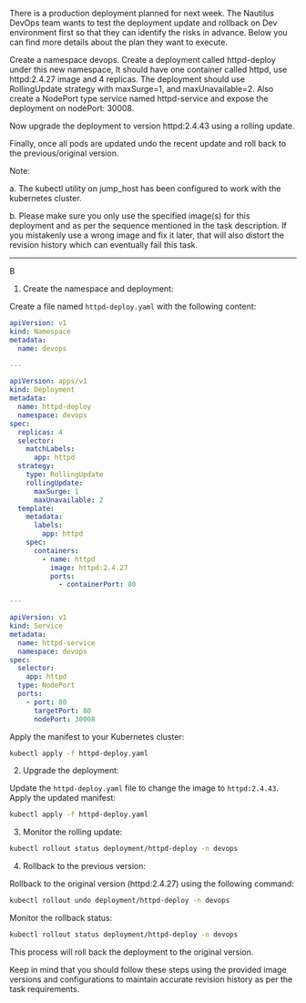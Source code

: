 
There is a production deployment planned for next week. The Nautilus DevOps team wants to test the deployment update and rollback on Dev environment first so that they can identify the risks in advance. Below you can find more details about the plan they want to execute.



Create a namespace devops. Create a deployment called httpd-deploy under this new namespace, It should have one container called httpd, use httpd:2.4.27 image and 4 replicas. The deployment should use RollingUpdate strategy with maxSurge=1, and maxUnavailable=2. Also create a NodePort type service named httpd-service and expose the deployment on nodePort: 30008.


Now upgrade the deployment to version httpd:2.4.43 using a rolling update.


Finally, once all pods are updated undo the recent update and roll back to the previous/original version.


Note:

a. The kubectl utility on jump_host has been configured to work with the kubernetes cluster.


b. Please make sure you only use the specified image(s) for this deployment and as per the sequence mentioned in the task description. If you mistakenly use a wrong image and fix it later, that will also distort the revision history which can eventually fail this task.



-------------


B

1. Create the namespace and deployment:

Create a file named `httpd-deploy.yaml` with the following content:

```yaml
apiVersion: v1
kind: Namespace
metadata:
  name: devops

---

apiVersion: apps/v1
kind: Deployment
metadata:
  name: httpd-deploy
  namespace: devops
spec:
  replicas: 4
  selector:
    matchLabels:
      app: httpd
  strategy:
    type: RollingUpdate
    rollingUpdate:
      maxSurge: 1
      maxUnavailable: 2
  template:
    metadata:
      labels:
        app: httpd
    spec:
      containers:
        - name: httpd
          image: httpd:2.4.27
          ports:
            - containerPort: 80

---

apiVersion: v1
kind: Service
metadata:
  name: httpd-service
  namespace: devops
spec:
  selector:
    app: httpd
  type: NodePort
  ports:
    - port: 80
      targetPort: 80
      nodePort: 30008
```

Apply the manifest to your Kubernetes cluster:

```sh
kubectl apply -f httpd-deploy.yaml
```

2. Upgrade the deployment:

Update the `httpd-deploy.yaml` file to change the image to `httpd:2.4.43`. Apply the updated manifest:

```sh
kubectl apply -f httpd-deploy.yaml
```

3. Monitor the rolling update:

```sh
kubectl rollout status deployment/httpd-deploy -n devops
```

4. Rollback to the previous version:

Rollback to the original version (httpd:2.4.27) using the following command:

```sh
kubectl rollout undo deployment/httpd-deploy -n devops
```

Monitor the rollback status:

```sh
kubectl rollout status deployment/httpd-deploy -n devops
```

This process will roll back the deployment to the original version.

Keep in mind that you should follow these steps using the provided image versions and configurations to maintain accurate revision history as per the task requirements.